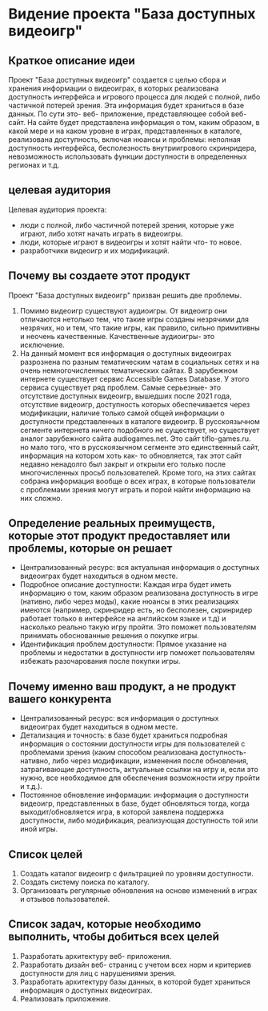 # Видение проекта "База доступных видеоигр"

## Краткое описание идеи

Проект "База доступных видеоигр" создается с целью сбора и хранения информации о видеоиграх, в которых реализована доступность интерфейса и игрового процесса для людей с полной, либо частичной потерей зрения. Эта информация будет храниться в базе данных.  По сути это- веб- приложение, представляющее собой веб- сайт. На сайте будет представлена информация о том, каким образом, в какой  мере и на каком уровне в играх, представленных в каталоге, реализована доступность, включая нюансы и проблемы: неполная доступность интерфейса, бесполезность внутриигрового скринридера, невозможность использовать функции доступности в определенных регионах и т.д.

## целевая аудитория

Целевая аудитория проекта: 
- люди с полной, либо частичной потерей зрения, которые уже играют, либо хотят начать играть в видеоигры.
- люди, которые играют в видеоигры и хотят найти что- то новое.
- разработчики видеоигр и их модификаций.

## Почему вы создаете этот продукт
Проект "База доступных видеоигр" призван решить две проблемы.
1. Помимо видеоигр существуют аудиоигры. От видеоигр они отличаются нетолько тем, что такие игры созданы незрячими для незрячих, но и тем, что такие игры, как правило, сильно примитивны и неочень качественные. Качественные аудиоигры- это исключение.
2. На данный момент вся информация о доступных видеоиграх разрознена по разным тематическим чатам в социальных сетях и на очень немногочисленных тематических сайтах. В зарубежном интернете существует сервис Accessible Games Database. У этого сервиса существует ряд проблем. Самые серьезные- это отсутствие доступных видеоигр, вышедших после 2021 года, отсутствие видеоигр, доступность которых обеспечивается через модификации, наличие только самой общей информации о доступности представленных в каталоге видеоигр. В русскоязычном сегменте интернета ничего подобного не существует, но существует аналог зарубежного сайта audiogames.net. Это сайт tiflo-games.ru. но  мало того, что в русскоязычном сегменте это единственный сайт, информация на котором хоть как- то обновляется, так этот сайт недавно ненадолго был закрыт и открыли его только после многочисленных просьб пользователей. Кроме того, на этих сайтах собрана информация вообще о всех играх, в которые пользователи с проблемами зрения могут играть и порой найти информацию на них сложно.

## Определение реальных преимуществ, которые этот продукт предоставляет или проблемы, которые он решает

- Централизованный ресурс: вся актуальная информация о доступных видеоиграх будет находиться в одном месте.
- Подробное описание доступности: Каждая игра будет иметь информацию о том, каким образом реализована доступность в игре (нативно, либо через моды), какие нюансы в этих реализациях имеются (например, скринридер есть, но бесполезен, скринридер работает только в интерфейсе на английском языке и т.д) и насколько реально такую игру пройти. Это поможет пользователям принимать обоснованные решения о покупке игры.
- Идентификация проблем доступности: Прямое указание на проблемы и недостатки в доступности игр поможет пользователям избежать разочарования после покупки игры.

## Почему именно ваш продукт, а не продукт вашего конкурента

- Централизованный ресурс: вся информация о доступных видеоиграх будет находиться в одном месте.
- Детализация и точность: в базе будет храниться подробная информация о состоянии доступности игры для пользователей с проблемами зрения (каким способом реализована доступность- нативно, либо через модификации, изменения после обновления, затрагивающие доступность, актуальные ссылки на игру и, если это нужно, все необходимое для обеспечения возможности игру пройти и т.д.).
- Постоянное обновление информации: информация о доступности видеоигр, представленных в базе, будет обновляться тогда, когда выходит/обновляется   игра, в которой заявлена поддержка доступности, либо модификация, реализующая доступность той или иной игры.

## Список целей
1. Создать каталог видеоигр с фильтрацией по уровням доступности.
2. Создать систему поиска по каталогу.
3. Организовать регулярные обновления на основе изменений в играх и отзывов пользователей.

## Список задач, которые необходимо выполнить, чтобы добиться всех целей
1. Разработать архитектуру веб- приложения.
2. Разработать дизайн веб- страниц с учетом всех норм и критериев доступности для лиц с нарушениями зрения.
3. Разработать архитектуру базы данных, в которой будет храниться информация о доступных видеоиграх.
4. Реализовать приложение.
